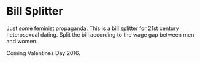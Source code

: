 # Bill Splitter

Just some feminist propaganda. This is a bill splitter for 21st century heterosexual dating. Split the bill according to the wage gap between men and women.

Coming Valentines Day 2016.
